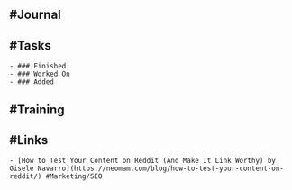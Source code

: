 ## #Journal
## #Tasks
	- ### Finished
	- ### Worked On
	- ### Added
## #Training
## #Links
	- [How to Test Your Content on Reddit (And Make It Link Worthy) by Gisele Navarro](https://neomam.com/blog/how-to-test-your-content-on-reddit/) #Marketing/SEO